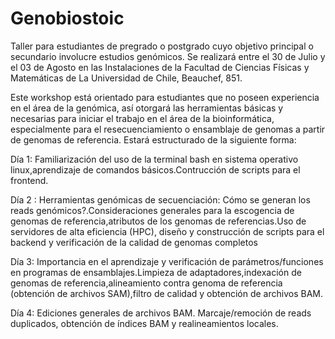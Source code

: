 # Genobiostoic
Taller para estudiantes de pregrado o postgrado cuyo objetivo principal o secundario involucre estudios genómicos. Se realizará entre el 30 de Julio y el 03 de Agosto en las Instalaciones de la Facultad de Ciencias Físicas y Matemáticas de La Universidad de Chile, Beauchef, 851. 

Este workshop está orientado para estudiantes que no poseen experiencia en el área de la genómica, así otorgará las herramientas básicas y necesarias para iniciar el trabajo en el área de la bioinformática, especialmente para el resecuenciamiento o ensamblaje de genomas a partir de genomas de referencia. Estará estructurado de la siguiente forma:

Día 1: Familiarización del uso de la terminal bash en sistema operativo linux,aprendizaje de comandos básicos.Contrucción de scripts para el frontend.

Día 2 : Herramientas genómicas de secuenciación: Cómo se generan los reads genómicos?.Consideraciones generales para la escogencia de genomas de referencia,atributos de los genomas de referencias.Uso de servidores de alta eficiencia (HPC), diseño y construcción de scripts para el backend y verificación de la calidad de genomas completos

Día 3: Importancia en el aprendizaje y verificación de parámetros/funciones en programas de ensamblajes.Limpieza de adaptadores,indexación de genomas de referencia,alineamiento contra genoma de referencia (obtención de archivos SAM),filtro de calidad y obtención de archivos BAM.

Día 4: Ediciones generales de archivos BAM. Marcaje/remoción de reads duplicados, obtención de índices BAM y realineamientos locales.
